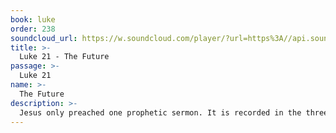 ```yaml
---
book: luke
order: 238
soundcloud_url: https://w.soundcloud.com/player/?url=https%3A//api.soundcloud.com/tracks/
title: >-
  Luke 21 - The Future
passage: >-
  Luke 21
name: >-
  The Future
description: >-
  Jesus only preached one prophetic sermon. It is recorded in the three synoptic (same) gospels: Matthew 24, Mark 13, and Luke 21. Luke gives us four things that will characterize the world just prior to Jesus' return. Jesus is coming again! Are we ready for his return?
---
```


